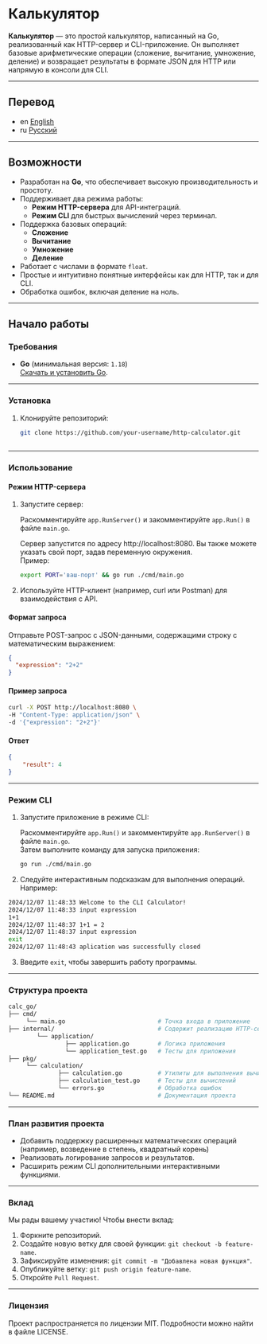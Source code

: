 # Калькулятор

**Калькулятор** — это простой калькулятор, написанный на Go, реализованный как HTTP-сервер и CLI-приложение. Он выполняет базовые арифметические операции (сложение, вычитание, умножение, деление) и возвращает результаты в формате JSON для HTTP или напрямую в консоли для CLI.

---

## Перевод

- en [English](README.md)
- ru [Русский](README_ru)

---

## Возможности

- Разработан на **Go**, что обеспечивает высокую производительность и простоту.
- Поддерживает два режима работы:
    - **Режим HTTP-сервера** для API-интеграций.
    - **Режим CLI** для быстрых вычислений через терминал.
- Поддержка базовых операций:
    - **Сложение**
    - **Вычитание**
    - **Умножение**
    - **Деление**
- Работает с числами в формате `float`.
- Простые и интуитивно понятные интерфейсы как для HTTP, так и для CLI.
- Обработка ошибок, включая деление на ноль.

---

## Начало работы

### Требования

- **Go** (минимальная версия: `1.18`)  
  [Скачать и установить Go](https://golang.org/dl/).

---

### Установка

1. Клонируйте репозиторий:
   ```bash
   git clone https://github.com/your-username/http-calculator.git
  

---

### Использование
#### Режим HTTP-сервера

1. Запустите сервер:

   Раскомментируйте `app.RunServer()` и закомментируйте `app.Run()` в файле `main.go`.

   Сервер запустится по адресу http://localhost:8080. Вы также можете указать свой порт, задав переменную окружения.  
   Пример:
    ```bash
    export PORT='ваш-порт' && go run ./cmd/main.go 
    ```

2. Используйте HTTP-клиент (например, curl или Postman) для взаимодействия с API.

#### Формат запроса

Отправьте POST-запрос с JSON-данными, содержащими строку с математическим выражением:
```json
{
  "expression": "2+2"    
}
```

#### Пример запроса

```bash
curl -X POST http://localhost:8080 \
-H "Content-Type: application/json" \
-d '{"expression": "2+2"}'
```

#### Ответ

```json
{
    "result": 4
}
```

---

### Режим CLI

1. Запустите приложение в режиме CLI:

   Раскомментируйте `app.Run()` и закомментируйте `app.RunServer()` в файле `main.go`.  
   Затем выполните команду для запуска приложения:
    ```bash
    go run ./cmd/main.go
    ```

2. Следуйте интерактивным подсказкам для выполнения операций. Например:
```bash
2024/12/07 11:48:33 Welcome to the CLI Calculator!
2024/12/07 11:48:33 input expression
1+1
2024/12/07 11:48:37 1+1 = 2
2024/12/07 11:48:37 input expression
exit
2024/12/07 11:48:43 aplication was successfully closed
```
3. Введите `exit`, чтобы завершить работу программы.

---

### Структура проекта

```graphql
calc_go/
├── cmd/ 
     └── main.go                          # Точка входа в приложение
├── internal/                             # Содержит реализацию HTTP-сервера
        └── application/
                ├── application.go        # Логика приложения
                └── application_test.go   # Тесты для приложения
├── pkg/           
     └── calculation/
              ├── calculation.go          # Утилиты для выполнения вычислений
              ├── calculation_test.go     # Тесты для вычислений
              └── errors.go               # Обработка ошибок
└── README.md                             # Документация проекта

```

---

### План развития проекта
- Добавить поддержку расширенных математических операций (например, возведение в степень, квадратный корень)
- Реализовать логирование запросов и результатов.
- Расширить режим CLI дополнительными интерактивными функциями.

---

### Вклад

Мы рады вашему участию! Чтобы внести вклад:

1. Форкните репозиторий.
2. Создайте новую ветку для своей функции: `git checkout -b feature-name`. 
3. Зафиксируйте изменения: `git commit -m "Добавлена новая функция"`. 
4. Опубликуйте ветку: `git push origin feature-name`. 
5. Откройте `Pull Request`.

---
### Лицензия
Проект распространяется по лицензии MIT. Подробности можно найти в файле LICENSE.